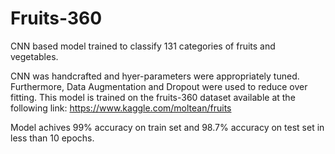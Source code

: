 # Fruits-360
CNN based model trained to classify 131 categories of fruits and vegetables.

CNN was handcrafted and hyer-parameters were appropriately tuned. Furthermore, Data Augmentation and Dropout were used to reduce over fitting. This model is trained on the fruits-360 dataset available at the following link: https://www.kaggle.com/moltean/fruits

Model achives 99% accuracy on train set and 98.7% accuracy on test set in less than 10 epochs.
